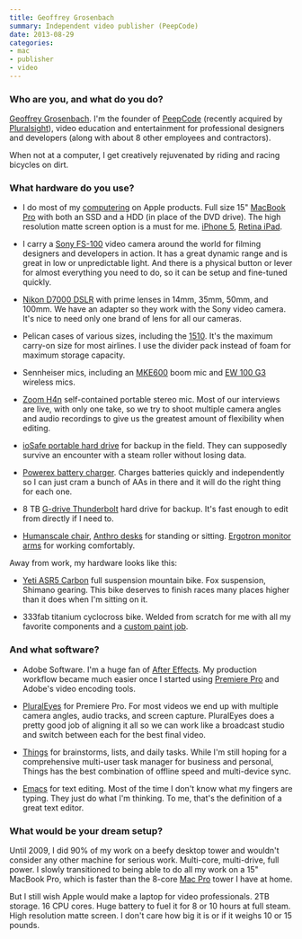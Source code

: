 ```yaml
---
title: Geoffrey Grosenbach
summary: Independent video publisher (PeepCode)
date: 2013-08-29
categories:
- mac
- publisher
- video
---
```


### Who are you, and what do you do?

[Geoffrey Grosenbach](http://twitter.com/topfunky "Geoffrey's Twitter account."). I'm the founder of [PeepCode](https://peepcode.com/ "The PeepCode site.") (recently acquired by [Pluralsight](http://pluralsight.com/ "The Pluralsight site.")), video education and entertainment for professional designers and developers (along with about 8 other employees and contractors).

When not at a computer, I get creatively rejuvenated by riding and racing bicycles on dirt.

### What hardware do you use?

* I do most of my [computering](https://peepcode.com/blog/2013/charismatic-duo/img/dinosaur-hands.gif "A GIF of dinosaur hands.") on Apple products. Full size 15" [MacBook Pro][macbook-pro] with both an SSD and a HDD (in place of the DVD drive). The high resolution matte screen option is a must for me. [iPhone 5][iphone-5], [Retina iPad][ipad-3].

* I carry a [Sony FS-100][nex-fs100uk] video camera around the world for filming designers and developers in action. It has a great dynamic range and is great in low or unpredictable light. And there is a physical button or lever for almost everything you need to do, so it can be setup and fine-tuned quickly.

* [Nikon D7000 DSLR][d7000] with prime lenses in 14mm, 35mm, 50mm, and 100mm. We have an adapter so they work with the Sony video camera. It's nice to need only one brand of lens for all our cameras.

* Pelican cases of various sizes, including the [1510][1510-carry-on-case]. It's the maximum carry-on size for most airlines. I use the divider pack instead of foam for maximum storage capacity.

* Sennheiser mics, including an [MKE600][mke-600] boom mic and [EW 100 G3][ew-100-g3] wireless mics.

* [Zoom H4n][h4n] self-contained portable stereo mic. Most of our interviews are live, with only one take, so we try to shoot multiple camera angles and audio recordings to give us the greatest amount of flexibility when editing.

* [ioSafe portable hard drive][rugged-portable] for backup in the field. They can supposedly survive an encounter with a steam roller without losing data.

* [Powerex battery charger][mh-c801d]. Charges batteries quickly and independently so I can just cram a bunch of AAs in there and it will do the right thing for each one.
 
* 8 TB [G-drive Thunderbolt][g-raid-thunderbolt] hard drive for backup. It's fast enough to edit from directly if I need to.

* [Humanscale chair][freedom.2], [Anthro desks][fit-console] for standing or sitting. [Ergotron monitor arms][lx-dual-stacking-arm] for working comfortably.

Away from work, my hardware looks like this:

* [Yeti ASR5 Carbon][asr-5-c] full suspension mountain bike. Fox suspension, Shimano gearing. This bike deserves to finish races many places higher than it does when I'm sitting on it.
 
* 333fab titanium cyclocross bike. Welded from scratch for me with all my favorite components and a [custom paint job](https://www.facebook.com/media/set/?set=a.438084979603385.1073741826.262675223811029&type=1 "Photos of Geoffrey's bike.").

### And what software?

* Adobe Software. I'm a huge fan of [After Effects][after-effects]. My production workflow became much easier once I started using [Premiere Pro][premiere-pro] and Adobe's video encoding tools.

* [PluralEyes][] for Premiere Pro. For most videos we end up with multiple camera angles, audio tracks, and screen capture. PluralEyes does a pretty good job of aligning it all so we can work like a broadcast studio and switch between each for the best final video.

* [Things][] for brainstorms, lists, and daily tasks. While I'm still hoping for a comprehensive multi-user task manager for business and personal, Things has the best combination of offline speed and multi-device sync.

* [Emacs][] for text editing. Most of the time I don't know what my fingers are typing. They just do what I'm thinking. To me, that's the definition of a great text editor.

### What would be your dream setup?

Until 2009, I did 90% of my work on a beefy desktop tower and wouldn't consider any other machine for serious work. Multi-core, multi-drive, full power. I slowly transitioned to being able to do all my work on a 15" MacBook Pro, which is faster than the 8-core [Mac Pro][mac-pro] tower I have at home.

But I still wish Apple would make a laptop for video professionals. 2TB storage. 16 CPU cores. Huge battery to fuel it for 8 or 10 hours at full steam. High resolution matte screen. I don't care how big it is or if it weighs 10 or 15 pounds.

[1510-carry-on-case]: https://www.pelican.com/us/en/product/cases/carry-on-case/protector/1510 "A solid camera case that meets airline standards for carry-on luggage."
[after-effects]: https://www.adobe.com/products/aftereffects.html "Motion graphics and video editing software."
[asr-5-c]: https://products.mtbr.com/product/bikes/xc-suspensio/yeti-cycles/as-r-5-carbon.html "A bike."
[d7000]: http://web.archive.org/web/20150902003342/http://www.nikonusa.com:80/en/Nikon-Products/Product/dslr-cameras/D7000.html "A 16.2 megapixel DSLR."
[emacs]: http://www.gnu.org/software/emacs/ "An extensible, customizable, free/libre text editor — and more."
[ew-100-g3]: https://en-us.sennheiser.com/wireless-clip-on-lavalier-microphone-set-presentation-ew-100-eng-g3 "A wireless microphone system."
[fit-console]: https://www.ergotron.com/en-us/anthro "A curved sitting/standing desk."
[freedom.2]: http://web.archive.org/web/20150317234059/http://humanscale.com:80/products/product_detail.cfm?group=FreedomTaskChairWithHeadrest "A chair."
[g-raid-thunderbolt]: https://shop.westerndigital.com/products "A dual-drive RAID Thunderbolt storage system."
[h4n]: http://web.archive.org/web/20150212190215/http://www.zoom.co.jp/english/products/h4n/ "A digital audio recorder."
[ipad-3]: https://www.apple.com/ipad/ "A tablet device with a retina display."
[iphone-5]: https://en.wikipedia.org/wiki/IPhone_5 "A smartphone."
[lx-dual-stacking-arm]: https://www.ergotron.com/en-us/ "An arm for two LCD monitors."
[mac-pro]: https://www.apple.com/mac-pro/ "The Intel-based Mac tower computer."
[macbook-pro]: https://www.apple.com/macbook-pro/ "A laptop."
[mh-c801d]: https://mahaenergy.com/mh-c801d/ "An 8-cell AA/AAA battery recharger."
[mke-600]: https://en-us.sennheiser.com/camera-mic-dslr-shotgun-video-mke-600 "A microphone."
[nex-fs100uk]: https://pro.sony/ue_US/search "A camcorder with interchangeable lenses."
[pluraleyes]: https://www.maxon.net/en/red-giant "Software to synchronise video and audio tracks."
[premiere-pro]: https://en.wikipedia.org/wiki/Adobe_Premiere_Pro "A video editing suite."
[rugged-portable]: http://web.archive.org/web/20141005012136/http://iosafe.com:80/products-rugged-portable-overview "A well-protected portable hard drive."
[things]: https://culturedcode.com/things/ "A task management application for the Mac."
